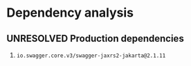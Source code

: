 # Dependency analysis

## UNRESOLVED Production dependencies

1. `io.swagger.core.v3/swagger-jaxrs2-jakarta@2.1.11`

